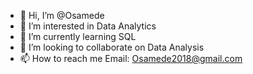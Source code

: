- 👋 Hi, I’m @Osamede
- 👀 I’m interested in Data Analytics
- 🌱 I’m currently learning SQL
- 💞️ I’m looking to collaborate on Data Analysis
- 📫 How to reach me Email: Osamede2018@gmail.com

<!---
Osamedehub/Osamedehub is a ✨ special ✨ repository because its `README.md` (this file) appears on your GitHub profile.
You can click the Preview link to take a look at your changes.
--->
